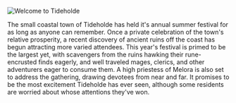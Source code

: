 ![Welcome to Tideholde](../assets/tideholde_background.jpg)

The small coastal town of Tideholde has held it's annual summer festival for as long as anyone can remember. Once a private celebration of the town's relative prosperity, a recent discovery of ancient ruins off the coast has begun attracting more varied attendees. This year's festival is primed to be the largest yet, with scavengers from the ruins hawking their rune-encrusted finds eagerly, and well traveled mages, clerics, and other adventurers eager to consume them. A high priestess of Melora is also set to address the gathering, drawing devotees from near and far. It promises to be the most excitement Tideholde has ever seen, although some residents are worried about whose attentions they've won.

